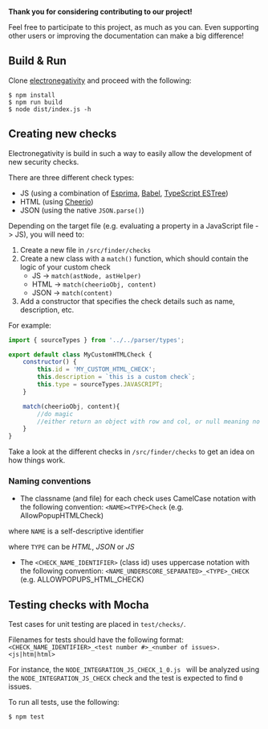 **Thank you for considering contributing to our project!**

Feel free to participate to this project, as much as you can. Even supporting other users or improving the documentation can make a big difference!

## Build & Run

Clone [electronegativity](git@github.com:doyensec/electronegativity.git) and proceed with the following:

```
$ npm install
$ npm run build
$ node dist/index.js -h
```

## Creating new checks

Electronegativity is build in such a way to easily allow the development of new security checks.

There are three different check types:

* JS (using a combination of [Esprima](http://esprima.org/), [Babel](https://github.com/babel/babel), [TypeScript ESTree](https://github.com/JamesHenry/typescript-estree))
* HTML (using [Cheerio](https://github.com/cheeriojs/cheerio))
* JSON (using the native `JSON.parse()`)

Depending on the target file (e.g. evaluating a property in a JavaScript file -> JS), you will need to:

1. Create a new file in `/src/finder/checks`
2. Create a new class with a `match()` function, which should contain the logic of your custom check
   * JS -> `match(astNode, astHelper)`
   * HTML -> `match(cheerioObj, content)`
   * JSON -> `match(content)`
3. Add a constructor that specifies the check details such as name, description, etc. 

For example:

```js
import { sourceTypes } from '../../parser/types';

export default class MyCustomHTMLCheck {
    constructor() {
        this.id = 'MY_CUSTOM_HTML_CHECK';
        this.description = `this is a custom check`;
        this.type = sourceTypes.JAVASCRIPT;
    }

    match(cheerioObj, content){
        //do magic
        //either return an object with row and col, or null meaning no issues were identified
    }
}

```

Take a look at the different checks in `/src/finder/checks` to get an idea on how things work.

### Naming conventions

* The classname (and file) for each check uses CamelCase notation with the following convention: 
```<NAME><TYPE>Check``` (e.g. AllowPopupHTMLCheck)

where `NAME` is a self-descriptive identifier

where `TYPE` can be *HTML*, *JSON* or *JS* 

* The ```<CHECK_NAME_IDENTIFIER>``` (class id) uses uppercase notation with the following convention: ```<NAME_UNDERSCORE_SEPARATED>_<TYPE>_CHECK``` (e.g. ALLOWPOPUPS_HTML_CHECK)

## Testing checks with Mocha

Test cases for unit testing are placed in `test/checks/`.

Filenames for tests should have the following format: ```<CHECK_NAME_IDENTIFIER>_<test number #>_<number of issues>.<js|htm|html>```

For instance, the ```NODE_INTEGRATION_JS_CHECK_1_0.js ``` will be analyzed using the ```NODE_INTEGRATION_JS_CHECK``` check and the test is expected to find ```0``` issues.

To run all tests, use the following:

```js
$ npm test
```
